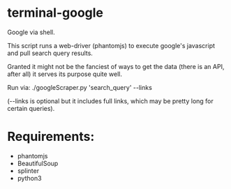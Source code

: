 # terminal-google
Google via shell.

This script runs a web-driver (phantomjs) to execute google's javascript and pull search query results.

Granted it might not be the fanciest of ways to get the data (there is an API, after all) it serves its purpose quite well.

Run via: ./googleScraper.py 'search_query' --links

(--links is optional but it includes full links, which may be pretty long for certain queries).

# Requirements:
- phantomjs
- BeautifulSoup
- splinter
- python3
